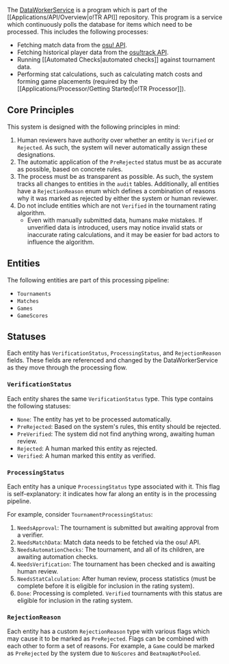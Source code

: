 The [DataWorkerService](https://github.com/osu-tournament-rating/otr-api/tree/master/DataWorkerService) is a program which is part of the [[Applications/API/Overview|o!TR API]] repository. This program is a service which continuously polls the database for items which need to be processed. This includes the following processes:

- Fetching match data from the [osu! API](https://osu.ppy.sh/docs/index.html).
- Fetching historical player data from the [osu!track API](https://github.com/Ameobea/osutrack-api).
- Running [[Automated Checks|automated checks]] against tournament data.
- Performing stat calculations, such as calculating match costs and forming game placements (required by the [[Applications/Processor/Getting Started|o!TR Processor]]).

## Core Principles

This system is designed with the following principles in mind:

1. Human reviewers have authority over whether an entity is `Verified` or `Rejected`. As such, the system will never automatically assign these designations.
2. The automatic application of the `PreRejected` status must be as accurate as possible, based on concrete rules.
3. The process must be as transparent as possible. As such, the system tracks all changes to entities in the `audit` tables. Additionally, all entities have a `RejectionReason` enum which defines a combination of reasons why it was marked as rejected by either the system or human reviewer.
4. Do not include entities which are not `Verified` in the tournament rating algorithm.
   - Even with manually submitted data, humans make mistakes. If unverified data is introduced, users may notice invalid stats or inaccurate rating calculations, and it may be easier for bad actors to influence the algorithm.

## Entities

The following entities are part of this processing pipeline:

- `Tournaments`
- `Matches`
- `Games`
- `GameScores`

## Statuses

Each entity has `VerificationStatus`, `ProcessingStatus`, and `RejectionReason` fields. These fields are referenced and changed by the DataWorkerService as they move through the processing flow.

### `VerificationStatus`

Each entity shares the same `VerificationStatus` type. This type contains the following statuses:

- `None`: The entity has yet to be processed automatically.
- `PreRejected`: Based on the system's rules, this entity should be rejected.
- `PreVerified`: The system did not find anything wrong, awaiting human review.
- `Rejected`: A human marked this entity as rejected.
- `Verified`: A human marked this entity as verified.

### `ProcessingStatus`

Each entity has a unique `ProcessingStatus` type associated with it. This flag is self-explanatory: it indicates how far along an entity is in the processing pipeline.

For example, consider `TournamentProcessingStatus`:

1. `NeedsApproval`: The tournament is submitted but awaiting approval from a verifier.
2. `NeedsMatchData`: Match data needs to be fetched via the osu! API.
3. `NeedsAutomationChecks`: The tournament, and all of its children, are awaiting automation checks.
4. `NeedsVerification`: The tournament has been checked and is awaiting human review.
5. `NeedsStatCalculation`: After human review, process statistics (must be complete before it is eligible for inclusion in the rating system).
6. `Done`: Processing is completed. `Verified` tournaments with this status are eligible for inclusion in the rating system.

### `RejectionReason`

Each entity has a custom `RejectionReason` type with various flags which may cause it to be marked as `PreRejected`. Flags can be combined with each other to form a set of reasons. For example, a `Game` could be marked as `PreRejected` by the system due to `NoScores` and `BeatmapNotPooled`.
